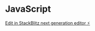 # JavaScript

[Edit in StackBlitz next generation editor ⚡️](https://stackblitz.com/~/github.com/ajith-1/JavaScript)